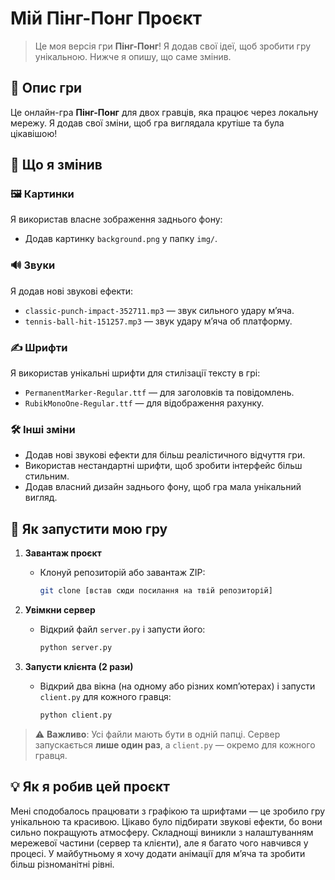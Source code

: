 # Мій Пінг-Понг Проєкт

> Це моя версія гри **Пінг-Понг**! Я додав свої ідеї, щоб зробити гру унікальною. Нижче я опишу, що саме змінив.

## 📖 Опис гри

Це онлайн-гра **Пінг-Понг** для двох гравців, яка працює через локальну мережу. Я додав свої зміни, щоб гра виглядала крутіше та була цікавішою!

## 🔧 Що я змінив

### 🖼 Картинки

Я використав власне зображення заднього фону:

* Додав картинку `background.png` у папку `img/`.

### 🔊 Звуки

Я додав нові звукові ефекти:

* `classic-punch-impact-352711.mp3` — звук сильного удару м’яча.
* `tennis-ball-hit-151257.mp3` — звук удару м’яча об платформу.

### ✍️ Шрифти

Я використав унікальні шрифти для стилізації тексту в грі:

* `PermanentMarker-Regular.ttf` — для заголовків та повідомлень.
* `RubikMonoOne-Regular.ttf` — для відображення рахунку.

### 🛠 Інші зміни

* Додав нові звукові ефекти для більш реалістичного відчуття гри.
* Використав нестандартні шрифти, щоб зробити інтерфейс більш стильним.
* Додав власний дизайн заднього фону, щоб гра мала унікальний вигляд.

## 🚀 Як запустити мою гру

1. **Завантаж проєкт**

   * Клонуй репозиторій або завантаж ZIP:

     ```bash
     git clone [встав сюди посилання на твій репозиторій]
     ```

2. **Увімкни сервер**

   * Відкрий файл `server.py` і запусти його:

     ```bash
     python server.py
     ```

3. **Запусти клієнта (2 рази)**

   * Відкрий два вікна (на одному або різних комп’ютерах) і запусти `client.py` для кожного гравця:

     ```bash
     python client.py
     ```

> ⚠️ **Важливо**: Усі файли мають бути в одній папці. Сервер запускається **лише один раз**, а `client.py` — окремо для кожного гравця.

## 💡 Як я робив цей проєкт

Мені сподобалось працювати з графікою та шрифтами — це зробило гру унікальною та красивою. Цікаво було підбирати звукові ефекти, бо вони сильно покращують атмосферу. Складнощі виникли з налаштуванням мережевої частини (сервер та клієнти), але я багато чого навчився у процесі. У майбутньому я хочу додати анімації для м’яча та зробити більш різноманітні рівні.
